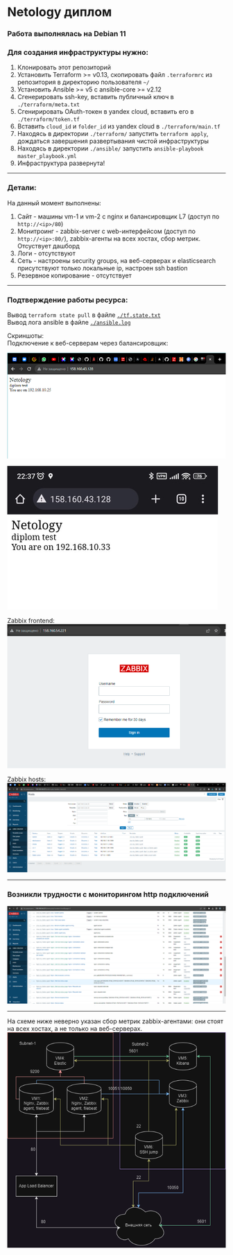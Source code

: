 # Netology диплом
  
### Работа выполнялась на Debian 11  
  
### Для создания инфраструктуры нужно:
1. Клонировать этот репозиторий
2. Установить Terraform >= v0.13, скопировать файл `.terraformrc` из репозитория в директорию пользователя `~/`
3. Установить Ansible >= v5 c ansible-core >= v2.12
4. Сгенерировать ssh-key, вставить публичный ключ в `./terraform/meta.txt`
5. Сгенирировать OAuth-токен в yandex cloud, вставить его в `./terraform/token.tf`
6. Вставить `cloud_id` и `folder_id` из yandex cloud в `./terraform/main.tf`
7. Находясь в директории `./terraform/` запустить `terraform apply`, дождаться завершения развертывания чистой инфраструктуры
8. Находясь в директории `./ansible/` запустить `ansible-playbook master_playbook.yml`
9. Инфраструктура развернута!
---
### Детали:
На данный момент выполнены:
1. Сайт - машины vm-1 и vm-2 с nginx и балансировщик L7 (доступ по `http://<ip>/80`)
2. Монитроинг - zabbix-server с web-интерфейсом (доступ по `http://<ip>:80/`), zabbix-агенты на всех хостах, сбор метрик. Отсуствует дашборд
3. Логи - отсутствуют
4. Сеть - настроены security groups, на веб-серверах и elasticsearch присутствуют только локальные ip, настроен ssh bastion
5. Резервное копирование - отсутствует
---
### Подтверждение работы ресурса:  
Вывод `terraform state pull` в файле [`./tf.state.txt`](/tf.state.txt)  
Вывод лога ansible в файле [`./ansible.log`](/ansible.log)  

Скриншоты:  
Подключение к веб-серверам через балансировщик:  

![image](https://github.com/Maxterx10/Netology_diplom/blob/main/diplom-1.png)

![image](https://github.com/Maxterx10/Netology_diplom/blob/main/diplom-2.jpg)

Zabbix frontend:  
![image](https://github.com/Maxterx10/Netology_diplom/blob/main/diplom-3.png)

Zabbix hosts:  
![image](https://github.com/Maxterx10/Netology_diplom/blob/main/diplom-4.png)  

---
### Возникли трудности с мониторингом http подключений  
![image](https://github.com/Maxterx10/Netology_diplom/blob/main/diplom-5.png)


---
На схеме ниже неверно указан сбор метрик zabbix-агентами: они стоят на всех хостах, а не только на веб-серверах.  
![image](https://github.com/Maxterx10/Netology_diplom/blob/main/Infrastructure_scheme.drawio.png?raw=true)


